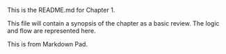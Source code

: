 This is the README.md for Chapter 1.

This file will contain a synopsis of the chapter as a basic review. The logic and flow are represented here. 

This is from Markdown Pad. 